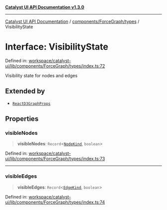 [**Catalyst UI API Documentation v1.3.0**](../../../../README.md)

---

[Catalyst UI API Documentation](../../../../README.md) / [components/ForceGraph/types](../README.md) / VisibilityState

# Interface: VisibilityState

Defined in: [workspace/catalyst-ui/lib/components/ForceGraph/types/index.ts:72](https://github.com/TheBranchDriftCatalyst/catalyst-ui/blob/main/lib/components/ForceGraph/types/index.ts#L72)

Visibility state for nodes and edges

## Extended by

- [`ReactD3GraphProps`](ReactD3GraphProps.md)

## Properties

### visibleNodes

> **visibleNodes**: `Record`\<[`NodeKind`](../type-aliases/NodeKind.md), `boolean`\>

Defined in: [workspace/catalyst-ui/lib/components/ForceGraph/types/index.ts:73](https://github.com/TheBranchDriftCatalyst/catalyst-ui/blob/main/lib/components/ForceGraph/types/index.ts#L73)

---

### visibleEdges

> **visibleEdges**: `Record`\<[`EdgeKind`](../type-aliases/EdgeKind.md), `boolean`\>

Defined in: [workspace/catalyst-ui/lib/components/ForceGraph/types/index.ts:74](https://github.com/TheBranchDriftCatalyst/catalyst-ui/blob/main/lib/components/ForceGraph/types/index.ts#L74)
